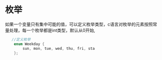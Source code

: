 # 枚举

如果一个变量只有集中可能的值，可以定义枚举类型，c语言对枚举的元素按照常量处理，每一个枚举都是int类型，默认从0开始,

```c
   //定义枚举
    enum Weekday {
        sun, mon, tue, wed, thu, fri, sta
    };
```
